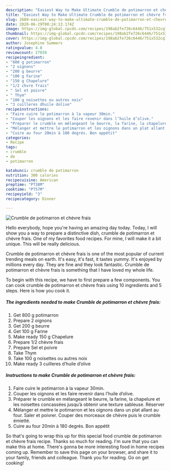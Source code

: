 ```yaml
---
description: "Easiest Way to Make Ultimate Crumble de potimarron et chèvre frais"
title: "Easiest Way to Make Ultimate Crumble de potimarron et chèvre frais"
slug: 2689-easiest-way-to-make-ultimate-crumble-de-potimarron-et-chevre-frais
date: 2020-06-29T00:24:13.174Z
image: https://img-global.cpcdn.com/recipes/198ab2fe726c6446/751x532cq70/crumble-de-potimarron-et-chevre-frais-photo-principale-de-la-recette.jpg
thumbnail: https://img-global.cpcdn.com/recipes/198ab2fe726c6446/751x532cq70/crumble-de-potimarron-et-chevre-frais-photo-principale-de-la-recette.jpg
cover: https://img-global.cpcdn.com/recipes/198ab2fe726c6446/751x532cq70/crumble-de-potimarron-et-chevre-frais-photo-principale-de-la-recette.jpg
author: Josephine Summers
ratingvalue: 4.8
reviewcount: 27039
recipeingredient:
- "800 g potimarron"
- "2 oignons"
- "200 g beurre"
- "100 g Farine"
- "150 g Chapelure"
- "1/2 chvre frais"
- " Sel et poivre"
- " Thym"
- "100 g noisettes ou autres noix"
- "3 cuilleres dhuile dolive"
recipeinstructions:
- "Faire cuire le potimarron à la vapeur 30min."
- "Couper les oignons et les faire revenir dans l’huile d’olive."
- "Préparer le crumble en mélangeant le beurre, la farine, la chapelure et les noisettes concassées jusqu’à obtenir une texture sableuse. Réserver"
- "Mélanger et mettre le potimarron et les oignons dans un plat allant au four. Saler et poivrer. Couper des morceaux de chèvre puis le crumble émietté."
- "Cuire au four 20min à 180 degrés. Bon appétit"
categories:
- Recipe
tags:
- crumble
- de
- potimarron

katakunci: crumble de potimarron 
nutrition: 300 calories
recipecuisine: American
preptime: "PT38M"
cooktime: "PT57M"
recipeyield: "3"
recipecategory: Dinner

---
```



![Crumble de potimarron et chèvre frais](https://img-global.cpcdn.com/recipes/198ab2fe726c6446/751x532cq70/crumble-de-potimarron-et-chevre-frais-photo-principale-de-la-recette.jpg)

Hello everybody, hope you're having an amazing day today. Today, I will show you a way to prepare a distinctive dish, crumble de potimarron et chèvre frais. One of my favorites food recipes. For mine, I will make it a bit unique. This will be really delicious.



Crumble de potimarron et chèvre frais is one of the most popular of current trending meals on earth. It's easy, it's fast, it tastes yummy. It's enjoyed by millions every day. They are fine and they look fantastic. Crumble de potimarron et chèvre frais is something that I have loved my whole life.


To begin with this recipe, we have to first prepare a few components. You can cook crumble de potimarron et chèvre frais using 10 ingredients and 5 steps. Here is how you cook it.

<!--inarticleads1-->

##### The ingredients needed to make Crumble de potimarron et chèvre frais:

1. Get 800 g potimarron
1. Prepare 2 oignons
1. Get 200 g beurre
1. Get 100 g Farine
1. Make ready 150 g Chapelure
1. Prepare 1/2 chèvre frais
1. Prepare  Sel et poivre
1. Take  Thym
1. Take 100 g noisettes ou autres noix
1. Make ready 3 cuilleres d’huile d’olive




<!--inarticleads2-->

##### Instructions to make Crumble de potimarron et chèvre frais:

1. Faire cuire le potimarron à la vapeur 30min.
1. Couper les oignons et les faire revenir dans l’huile d’olive.
1. Préparer le crumble en mélangeant le beurre, la farine, la chapelure et les noisettes concassées jusqu’à obtenir une texture sableuse. Réserver
1. Mélanger et mettre le potimarron et les oignons dans un plat allant au four. Saler et poivrer. Couper des morceaux de chèvre puis le crumble émietté.
1. Cuire au four 20min à 180 degrés. Bon appétit




So that's going to wrap this up for this special food crumble de potimarron et chèvre frais recipe. Thanks so much for reading. I'm sure that you can make this at home. There's gonna be more interesting food in home recipes coming up. Remember to save this page on your browser, and share it to your family, friends and colleague. Thank you for reading. Go on get cooking!
